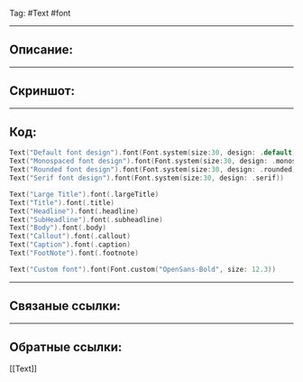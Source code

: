Tag: #Text #font

---
## Описание:


---
## Скриншот:

---
## Код:

``` swift
Text("Default font design").font(Font.system(size:30, design: .default))
Text("Monospaced font design").font(Font.system(size:30, design: .monospaced))
Text("Rounded font design").font(Font.system(size:30, design: .rounded))
Text("Serif font design").font(Font.system(size:30, design: .serif))

Text("Large Title").font(.largeTitle)
Text("Title").font(.title)
Text("Headline").font(.headline)
Text("SubHeadline").font(.subheadline)
Text("Body").font(.body)
Text("Callout").font(.callout)
Text("Caption").font(.caption)
Text("FootNote").font(.footnote)

Text("Custom font").font(Font.custom("OpenSans-Bold", size: 12.3))
```

--- 
## Связаные ссылки:


---
## Обратные ссылки:
[[Text]]
